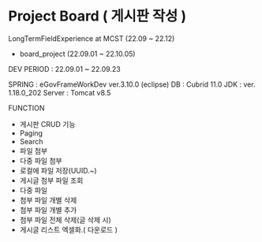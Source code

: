 # Project Board ( 게시판 작성 )

LongTermFieldExperience at MCST (22.09 ~ 22.12)

- board_project (22.09.01 ~ 22.10.05)

DEV PERIOD : 22.09.01 ~ 22.09.23

SPRING : eGovFrameWorkDev ver.3.10.0 (eclipse)
DB : Cubrid 11.0
JDK : ver. 1.18.0_202
Server : Tomcat v8.5

FUNCTION
+ 게시판 CRUD 기능
+ Paging
+ Search
+ 파일 첨부
+ 다중 파일 첨부
+ 로컬에 파일 저장(UUID.~)
+ 게시글 첨부 파일 조회
+ 다중 파일 
+ 첨부 파일 개별 삭제
+ 첨부 파일 개별 추가
+ 첨부 파일 전체 삭제(글 삭제 시)
+ 게시글 리스트 엑셀화.( 다운로드 )
